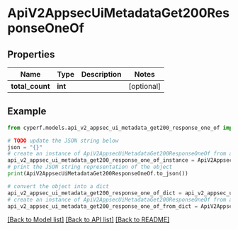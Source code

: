 # ApiV2AppsecUiMetadataGet200ResponseOneOf


## Properties

Name | Type | Description | Notes
------------ | ------------- | ------------- | -------------
**total_count** | **int** |  | [optional] 

## Example

```python
from cyperf.models.api_v2_appsec_ui_metadata_get200_response_one_of import ApiV2AppsecUiMetadataGet200ResponseOneOf

# TODO update the JSON string below
json = "{}"
# create an instance of ApiV2AppsecUiMetadataGet200ResponseOneOf from a JSON string
api_v2_appsec_ui_metadata_get200_response_one_of_instance = ApiV2AppsecUiMetadataGet200ResponseOneOf.from_json(json)
# print the JSON string representation of the object
print(ApiV2AppsecUiMetadataGet200ResponseOneOf.to_json())

# convert the object into a dict
api_v2_appsec_ui_metadata_get200_response_one_of_dict = api_v2_appsec_ui_metadata_get200_response_one_of_instance.to_dict()
# create an instance of ApiV2AppsecUiMetadataGet200ResponseOneOf from a dict
api_v2_appsec_ui_metadata_get200_response_one_of_from_dict = ApiV2AppsecUiMetadataGet200ResponseOneOf.from_dict(api_v2_appsec_ui_metadata_get200_response_one_of_dict)
```
[[Back to Model list]](../README.md#documentation-for-models) [[Back to API list]](../README.md#documentation-for-api-endpoints) [[Back to README]](../README.md)


